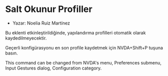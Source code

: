 # Salt Okunur Profiller

* Yazar: Noelia Ruiz Martínez

Bu eklenti etkinleştirildiğinde, yapılandırma profilleri otomatik olarak kaydedilmeyecektir.

Geçerli konfigürasyonu en son profile kaydetmek için NVDA+Shift+P tuşuna basın.

This command can be changed from NVDA's menu, Preferences submenu, Input Gestures dialog, Configuration category.
